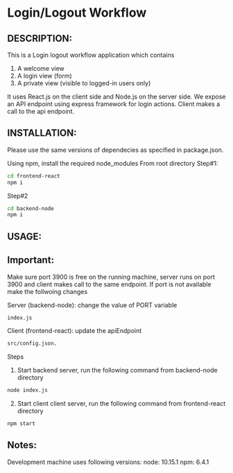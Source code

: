 # Login/Logout Workflow

## DESCRIPTION: 
This is a Login logout workflow application which contains 
1. A welcome view
2. A login view (form)
3. A private view (visible to logged-in users only)

It uses React.js on the client side and Node.js on the server side. 
We expose an API endpoint using express framework for login actions.
Client makes a call to the api endpoint. 


## INSTALLATION:

Please use the same versions of dependecies as specified in package.json.

Using npm, install the required node_modules
From root directory
Step#1:
```bash
cd frontend-react
npm i
```
Step#2
```bash
cd backend-node
npm i
```
## USAGE:

## Important:
Make sure port 3900 is free on the running machine, server runs on port 3900 and client makes call to the same endpoint.
If port is not available make the follwoing changes

Server (backend-node):
change the value of PORT variable
``` bash
index.js
```
Client (frontend-react):
update the apiEndpoint
``` bash
src/config.json.
```
Steps
1. Start backend server, run the following command from backend-node directory
``` bash
node index.js
```
2. Start client client server, run the following command from frontend-react directory
``` bash
npm start
```

## Notes:
Development machine uses following versions:
node: 10.15.1
npm: 6.4.1
